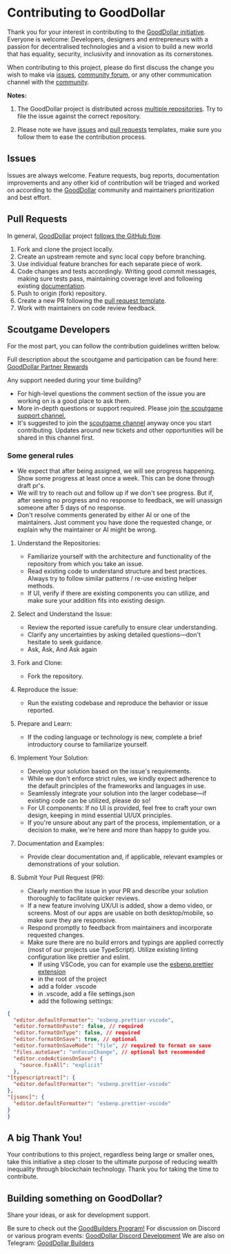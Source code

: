 # Contributing to GoodDollar

Thank you for your interest in contributing to the [GoodDollar initiative](https://www.gooddollar.org). Everyone is welcome: Developers, designers and entrepreneurs with a passion for decentralised technologies and a vision to build a new world that has equality, security, inclusivity and innovation as its cornerstones.

When contributing to this project, please do first discuss the change you wish to make via [issues](./.github/ISSUE_TEMPLATE), [community forum](https://forum.gooddollar.org/), or any other communication channel with the [community](https://community.gooddollar.org/).

**Notes:** 
1. The GoodDollar project is distributed across [multiple repositories](https://github.com/GoodDollar). Try to file the issue against the correct repository.

1. Please note we have [issues](./.github/ISSUE_TEMPLATE) and [pull requests](./.github/PULL_REQUEST_TEMPLATE) templates, make sure you follow them to ease the contribution process.

## Issues
Issues are always welcome. Feature requests, bug reports, documentation improvements and any other kid of contribution will be triaged and worked on according to the [GoodDollar](https://github.com/GoodDollar) community and maintainers prioritization and best effort.

## Pull Requests
In general, [GoodDollar](https://github.com/GoodDollar) project [follows the GitHub flow](https://guides.github.com/introduction/flow/).

1. Fork and clone the project locally.
1. Create an upstream remote and sync local copy before branching.
1. Use individual feature branches for each separate piece of work.
1. Code changes and tests accordingly. Writing good commit messages, making sure tests pass, maintaining coverage level and following existing [documentation](https://app.gitbook.com/@gooddollar/s/gooddapp/).
1. Push to origin (fork) repository.
1. Create a new PR following the [pull request template](./.github/PULL_REQUEST_TEMPLATE).
1. Work with maintainers on code review feedback.

## Scoutgame Developers
For the most part, you can follow the contribution guidelines written below.
 
Full description about the scoutgame and participation can be found here: [GoodDollar Partner Rewards](https://scoutgame.xyz/info/partner-rewards/good-dollar)

Any support needed during your time building?

- For high-level questions the comment section of the issue you are working on is a good place to ask them.
- More in-depth questions or support required. Please join [the scoutgame support channel.](https://t.me/gooddollarbounties/4115)
- It's suggested to join the [scoutgame channel](https://t.me/gooddollarbounties/4115) anyway once you start contributing. Updates around new tickets and other opportunities will be shared in this channel first.

### Some general rules
- We expect that after being assigned, we will see progress happening. Show some progress at least once a week. This can be done through draft pr's.
- We will try to reach out and follow up if we don't see progress. But if, after seeing no progress and no response to feedback, we will unassign someone after 5 days of no response.
- Don't resolve comments generated by either AI or one of the maintainers. Just comment you have done the requested change, or explain why the maintainer or AI might be wrong.

1. Understand the Repositories:
    - Familiarize yourself with the architecture and functionality of the repository from which you take an issue.
    - Read existing code to understand structure and best practices. Always try to follow similar patterns / re-use existing helper methods.
    - If UI, verify if there are existing components you can utilize, and make sure your addition fits into existing design.

2. Select and Understand the Issue:
    - Review the reported issue carefully to ensure clear understanding.
    - Clarify any uncertainties by asking detailed questions—don't hesitate to seek guidance.
    - Ask, Ask, And Ask again

3. Fork and Clone:
    - Fork the repository.

4. Reproduce the Issue:
    - Run the existing codebase and reproduce the behavior or issue reported.

5. Prepare and Learn:
    - If the coding language or technology is new, complete a brief introductory course to familiarize yourself.

6. Implement Your Solution:
    - Develop your solution based on the issue's requirements.
    - While we don't enforce strict rules, we kindly expect adherence to the default principles of the frameworks and languages in use.
    - Seamlessly integrate your solution into the larger codebase—if existing code can be utilized, please do so!
    - For UI components: If no UI is provided, feel free to craft your own design, keeping in mind essential UI/UX principles.
    - If you're unsure about any part of the process, implementation, or a decision to make, we're here and more than happy to guide you.

7. Documentation and Examples:
    - Provide clear documentation and, if applicable, relevant examples or demonstrations of your solution.

8. Submit Your Pull Request (PR):
   - Clearly mention the issue in your PR and describe your solution thoroughly to facilitate quicker reviews.
   - If a new feature involving UX/UI is added, show a demo video, or screens. Most of our apps are usable on both desktop/mobile, so make sure they are responsive.
   - Respond promptly to feedback from maintainers and incorporate requested changes.
   - Make sure there are no build errors and typings are applied correctly (most of our projects use TypeScript). Utilize existing linting configuration like prettier and eslint.
       - If using VSCode, you can for example use the [esbenp.prettier extension](https://marketplace.visualstudio.com/items?itemName=esbenp.prettier-vscode)
       - in the root of the project 
       - add a folder .vscode
       - in .vscode, add a file settings.json
       - add the following settings:
```json
{
  "editor.defaultFormatter": "esbenp.prettier-vscode",
  "editor.formatOnPaste": false, // required 
  "editor.formatOnType": false, // required
  "editor.formatOnSave": true, // optional 
  "editor.formatOnSaveMode": "file", // required to format on save
  "files.autoSave": "onFocusChange", // optional but recommended
  "editor.codeActionsOnSave": {
    "source.fixAll": "explicit"
  },
"[typescriptreact]": {
  "editor.defaultFormatter": "esbenp.prettier-vscode"
}, 
"[jsonc]": {
  "editor.defaultFormatter": "esbenp.prettier-vscode"
}
}
```

## A big Thank You!
Your contributions to this project, regardless being large or smaller ones, take this initiative a step closer to the ultimate purpose of reducing wealth inequality through blockchain technology. Thank you for taking the time to contribute.

## Building something on GoodDollar?
Share your ideas, or ask for development support.

Be sure to check out the [GoodBuilders Program!](https://gooddollar.notion.site/GoodBuilders-Program-1a6f258232f080fea8a6e3760bb8f53d)
For discussion on Discord or various program events: [GoodDollar Discord Development](https://discord.com/invite/B4bj9eXuWU)
We are also on Telegram: [GoodDollar Builders](https://discord.com/invite/B4bj9eXuWU)
